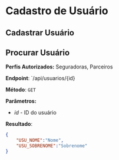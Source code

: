 # Cadastro de Usuário



## Cadastrar Usuário



## Procurar Usuário

**Perfis Autorizados:** Seguradoras, Parceiros

**Endpoint**: `/api/usuarios/{id}

**Método**:  `GET`

**Parâmetros:** 

- *id* - ID do usuário

**Resultado**: 

```json
{
    "USU_NOME":"Nome",
    "USU_SOBRENOME":"Sobrenome"
}

```



